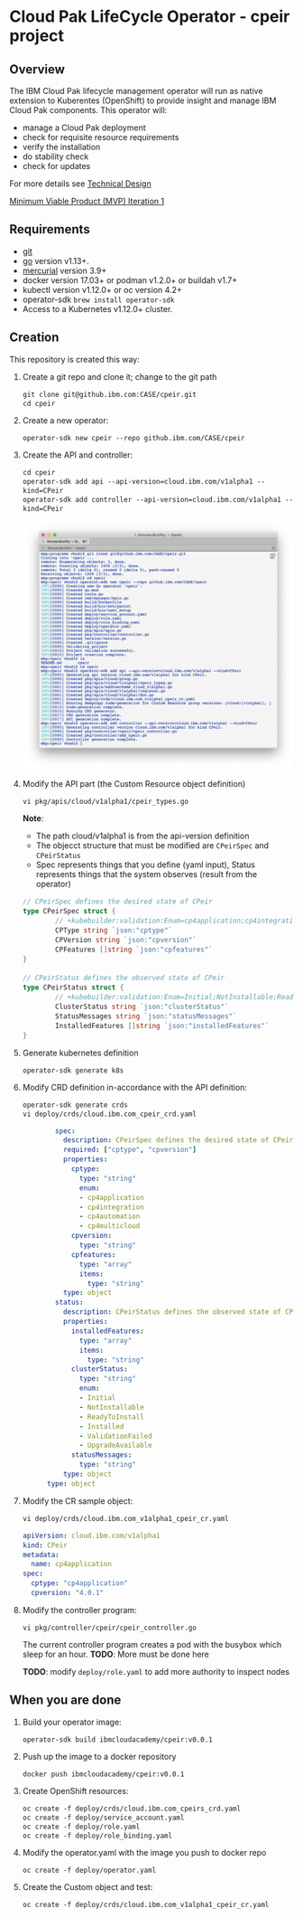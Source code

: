 # Cloud Pak LifeCycle Operator - cpeir project

## Overview

The IBM Cloud Pak lifecycle management operator will run as native extension to Kuberentes (OpenShift) to provide insight and manage IBM Cloud Pak components.
This operator will:

  - manage a Cloud Pak deployment
  - check for requisite resource requirements
  - verify the installation
  - do stability check
  - check for updates

For more details see [Technical Design](docs/design/technial-design.md)

[Minimum Viable Product (MVP) Iteration 1](docs/design/mvp01.md) 

## Requirements

- [git](https://git-scm.com/downloads)
- [go](https://golang.org/dl/) version v1.13+.
- [mercurial](https://www.mercurial-scm.org/downloads) version 3.9+
- docker version 17.03+ or podman v1.2.0+ or buildah v1.7+
- kubectl version v1.12.0+ or oc version 4.2+
- operator-sdk `brew install operator-sdk`
- Access to a Kubernetes v1.12.0+ cluster.

## Creation

This repository is created this way:

1. Create a git repo and clone it; change to the git path

	```
	git clone git@github.ibm.com:CASE/cpeir.git
	cd cpeir
	```

2.  Create a new operator:

	```
	operator-sdk new cpeir --repo github.ibm.com/CASE/cpeir
	```

3. Create the API and controller:

	```
	cd cpeir
	operator-sdk add api --api-version=cloud.ibm.com/v1alpha1 --kind=CPeir
	operator-sdk add controller --api-version=cloud.ibm.com/v1alpha1 --kind=CPeir
	```

	![sdk-run](images/sdk-run.png)

4. Modify the API part (the Custom Resource object definition)

	```
	vi pkg/apis/cloud/v1alpha1/cpeir_types.go
	```

	**Note**:
	- The path cloud/v1alpha1 is from the api-version definition
	- The objecct structure that must be modified are `CPeirSpec` and `CPeirStatus`
	- Spec represents things that you define (yaml input), Status represents things that the system observes (result from the operator)

	```go
	// CPeirSpec defines the desired state of CPeir
	type CPeirSpec struct {
	        // +kubebuilder:validation:Enum=cp4application;cp4integration;cp4automation;cp4multicloud
	        CPType string `json:"cptype"`
	        CPVersion string `json:"cpversion"`
	        CPFeatures []string `json:"cpfeatures"`
	}

	// CPeirStatus defines the observed state of CPeir
	type CPeirStatus struct {
	        // +kubebuilder:validation:Enum=Initial;NotInstallable;ReadyToInstall;Installed;ValidationFailed;UpgradeAvailable
	        ClusterStatus string `json:"clusterStatus"`
	        StatusMessages string `json:"statusMessages"`
	        InstalledFeatures []string `json:"installedFeatures"`
	}
	```
5. Generate kubernetes definition

	```
	operator-sdk generate k8s
	```

6. Modify CRD definition in-accordance with the API definition:

	```
	operator-sdk generate crds
	vi deploy/crds/cloud.ibm.com_cpeir_crd.yaml
	```

	```yaml
	        spec:
	          description: CPeirSpec defines the desired state of CPeir
	          required: ["cptype", "cpversion"]
	          properties:
	            cptype:
	              type: "string"
	              enum:
	              - cp4application
	              - cp4integration
	              - cp4automation
	              - cp4multicloud
	            cpversion:
	              type: "string"
	            cpfeatures:
	              type: "array"
	              items:
	                type: "string"
	          type: object
	        status:
	          description: CPeirStatus defines the observed state of CPeir
	          properties:
	            installedFeatures:
	              type: "array"
	              items:
	                type: "string"
	            clusterStatus:
	              type: "string"
	              enum:
	              - Initial
	              - NotInstallable
	              - ReadyToInstall
	              - Installed
	              - ValidationFailed
	              - UpgradeAvailable
	            statusMessages:
	              type: "string"
	          type: object
	      type: object
	```
7. Modify the CR sample object:

	```
	vi deploy/crds/cloud.ibm.com_v1alpha1_cpeir_cr.yaml
	```

	```yaml
	apiVersion: cloud.ibm.com/v1alpha1
	kind: CPeir
	metadata:
	  name: cp4application
	spec:
	  cptype: "cp4application"
	  cpversion: "4.0.1"
	```

8. Modify the controller program:

	```
	vi pkg/controller/cpeir/cpeir_controller.go
	```

	The current controller program creates a pod with the busybox which sleep for an hour.
	**TODO**: More must be done here

	**TODO**: modify `deploy/role.yaml` to add more authority to inspect nodes




## When you are done

1. Build your operator image:

	```
	operator-sdk build ibmcloudacademy/cpeir:v0.0.1
	```

2. Push up the image to a docker repository

	```
	docker push ibmcloudacademy/cpeir:v0.0.1
	```

3. Create OpenShift resources:

	```
	oc create -f deploy/crds/cloud.ibm.com_cpeirs_crd.yaml
	oc create -f deploy/service_account.yaml
	oc create -f deploy/role.yaml
	oc create -f deploy/role_binding.yaml
	```

4. Modify the operator.yaml with the image you push to docker repo

	```
	oc create -f deploy/operator.yaml
	```

5. Create the Custom object and test:

	```
	oc create -f deploy/crds/cloud.ibm.com_v1alpha1_cpeir_cr.yaml
	```
